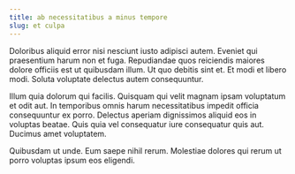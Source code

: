 ```yaml
---
title: ab necessitatibus a minus tempore
slug: et culpa
---
```


Doloribus aliquid error nisi nesciunt iusto adipisci autem. Eveniet qui praesentium harum non et fuga. Repudiandae quos reiciendis maiores dolore officiis est ut quibusdam illum. Ut quo debitis sint et. Et modi et libero modi. Soluta voluptate delectus autem consequuntur.

Illum quia dolorum qui facilis. Quisquam qui velit magnam ipsam voluptatum et odit aut. In temporibus omnis harum necessitatibus impedit officia consequuntur ex porro. Delectus aperiam dignissimos aliquid eos in voluptas beatae. Quis quia vel consequatur iure consequatur quis aut. Ducimus amet voluptatem.

Quibusdam ut unde. Eum saepe nihil rerum. Molestiae dolores qui rerum ut porro voluptas ipsum eos eligendi.
